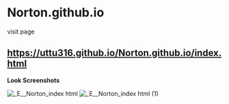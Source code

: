 # Norton.github.io


visit page 


## https://uttu316.github.io/Norton.github.io/index.html

<b>Look Screenshots</b>

![_E__Norton_index html](https://user-images.githubusercontent.com/34169292/98446369-11cb6580-2143-11eb-8ad8-c7899e464403.png)
![_E__Norton_index html (1)](https://user-images.githubusercontent.com/34169292/98446373-1bed6400-2143-11eb-93ba-b748a3e1f78a.png)

